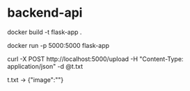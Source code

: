 # backend-api

docker build -t flask-app .

docker run -p 5000:5000 flask-app

curl -X POST http://localhost:5000/upload -H "Content-Type: application/json" -d @t.txt

t.txt -> {"image":"<base64>"}
